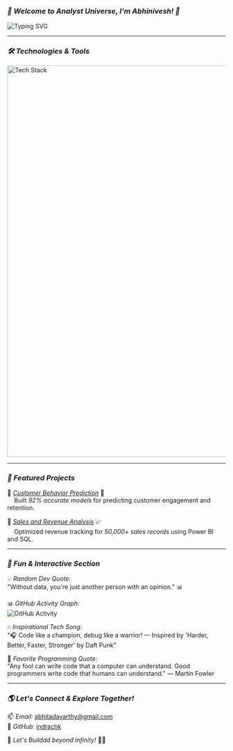 ### *🌌 Welcome to Analyst Universe, I'm Abhinivesh! 🚀*  

![Typing SVG](https://readme-typing-svg.herokuapp.com?size=22&color=00FFEE&center=true&vCenter=true&width=600&lines=Data+Analyst+%7C+AI+Enthusiast+%7C+Software+Developer;Exploring+the+Realms+of+Data+%26+AI;Building+Next-Gen+Tech+with+Python+%26+Cloud;Let's+Code+Beyond+Infinity!+%F0%9F%9A%80)

---

### *🛠 Technologies & Tools*

<img src="https://skillicons.dev/icons?i=python,java,javascript,pandas,mongodb,mysql,matplotlib,datarobot,aws,azure,powerbi,django,react,nodejs,bash" alt="Tech Stack" width="900">

---

### *🌠 Featured Projects*

🔹 *[Customer Behavior Prediction](https://github.com/indrachk/Customer-Behavior-Prediction)* 🤖  
&nbsp;&nbsp;&nbsp;&nbsp;Built *92% accurate models* for predicting customer engagement and retention.  

🔹 *[Sales and Revenue Analysis](https://github.com/indrachk/sales-revenue-analysis)* 📈  
&nbsp;&nbsp;&nbsp;&nbsp;Optimized revenue tracking for *50,000+ sales records* using Power BI and SQL.  

---

### *🌟 Fun & Interactive Section*

💡 *Random Dev Quote:*  
"Without data, you're just another person with an opinion." 📊

📊 *GitHub Activity Graph:*  
![GitHub Activity](https://github-readme-activity-graph.vercel.app/graph?username=Abhitadavrthy&theme=react-dark&hide_border=true)

🎶 *Inspirational Tech Song:*  
"🎧 Code like a champion, debug like a warrior! — Inspired by 'Harder, Better, Faster, Stronger' by Daft Punk"

💬 *Favorite Programming Quote:*  
"Any fool can write code that a computer can understand. Good programmers write code that humans can understand." — Martin Fowler

---

### *🌎 Let's Connect & Explore Together!*

📫 *Email:* [abhitadavarthy@gmail.com](mailto:abhitadavarthy@gmail.com)  
🐙 *GitHub:* [indrachk](https://github.com/abhitadavarthy)  

🚀 *Let's Builddd beyond infinity!* 🌌✨
